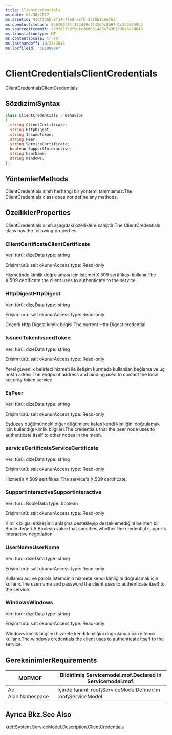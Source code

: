 ```yaml
---
title: ClientCredentials
ms.date: 03/30/2017
ms.assetid: 41dffd6b-8f14-4fed-aefb-2a1bb168efb3
ms.openlocfilehash: 8b6200f84f352d49cf142d9c8b97d1c2b36149b2
ms.sourcegitcommit: c93fd5139f9efcf6db514e3474301738a6d1d649
ms.translationtype: MT
ms.contentlocale: tr-TR
ms.lasthandoff: 10/27/2018
ms.locfileid: "50180906"
---
```

# <a name="clientcredentials"></a><span data-ttu-id="a6300-102">ClientCredentials</span><span class="sxs-lookup"><span data-stu-id="a6300-102">ClientCredentials</span></span>
<span data-ttu-id="a6300-103">ClientCredentials</span><span class="sxs-lookup"><span data-stu-id="a6300-103">ClientCredentials</span></span>  
  
## <a name="syntax"></a><span data-ttu-id="a6300-104">Sözdizimi</span><span class="sxs-lookup"><span data-stu-id="a6300-104">Syntax</span></span>  
  
```csharp
class ClientCredentials : Behavior  
{  
  string ClientCertificate;  
  string HttpDigest;  
  string IssuedToken;  
  string Peer;  
  string ServiceCertificate;  
  boolean SupportInteractive;  
  string UserName;  
  string Windows;  
};  
```  
  
## <a name="methods"></a><span data-ttu-id="a6300-105">Yöntemler</span><span class="sxs-lookup"><span data-stu-id="a6300-105">Methods</span></span>  
 <span data-ttu-id="a6300-106">ClientCredentials sınıfı herhangi bir yöntemi tanımlamaz.</span><span class="sxs-lookup"><span data-stu-id="a6300-106">The ClientCredentials class does not define any methods.</span></span>  
  
## <a name="properties"></a><span data-ttu-id="a6300-107">Özellikler</span><span class="sxs-lookup"><span data-stu-id="a6300-107">Properties</span></span>  
 <span data-ttu-id="a6300-108">ClientCredentials sınıfı aşağıdaki özelliklere sahiptir:</span><span class="sxs-lookup"><span data-stu-id="a6300-108">The ClientCredentials class has the following properties:</span></span>  
  
### <a name="clientcertificate"></a><span data-ttu-id="a6300-109">ClientCertificate</span><span class="sxs-lookup"><span data-stu-id="a6300-109">ClientCertificate</span></span>  
 <span data-ttu-id="a6300-110">Veri türü: dize</span><span class="sxs-lookup"><span data-stu-id="a6300-110">Data type: string</span></span>  
  
 <span data-ttu-id="a6300-111">Erişim türü: salt okunur</span><span class="sxs-lookup"><span data-stu-id="a6300-111">Access type: Read-only</span></span>  
  
 <span data-ttu-id="a6300-112">Hizmetinde kimlik doğrulaması için istemci X.509 sertifikası kullanır.</span><span class="sxs-lookup"><span data-stu-id="a6300-112">The X.509 certificate the client uses to authenticate to the service.</span></span>  
  
### <a name="httpdigest"></a><span data-ttu-id="a6300-113">HttpDigest</span><span class="sxs-lookup"><span data-stu-id="a6300-113">HttpDigest</span></span>  
 <span data-ttu-id="a6300-114">Veri türü: dize</span><span class="sxs-lookup"><span data-stu-id="a6300-114">Data type: string</span></span>  
  
 <span data-ttu-id="a6300-115">Erişim türü: salt okunur</span><span class="sxs-lookup"><span data-stu-id="a6300-115">Access type: Read-only</span></span>  
  
 <span data-ttu-id="a6300-116">Geçerli Http Digest kimlik bilgisi.</span><span class="sxs-lookup"><span data-stu-id="a6300-116">The current Http Digest credential.</span></span>  
  
### <a name="issuedtoken"></a><span data-ttu-id="a6300-117">IssuedToken</span><span class="sxs-lookup"><span data-stu-id="a6300-117">IssuedToken</span></span>  
 <span data-ttu-id="a6300-118">Veri türü: dize</span><span class="sxs-lookup"><span data-stu-id="a6300-118">Data type: string</span></span>  
  
 <span data-ttu-id="a6300-119">Erişim türü: salt okunur</span><span class="sxs-lookup"><span data-stu-id="a6300-119">Access type: Read-only</span></span>  
  
 <span data-ttu-id="a6300-120">Yerel güvenlik belirteci hizmeti ile iletişim kurmada kullanılan bağlama ve uç nokta adresi.</span><span class="sxs-lookup"><span data-stu-id="a6300-120">The endpoint address and binding used to contact the local security token service.</span></span>  
  
### <a name="peer"></a><span data-ttu-id="a6300-121">Eş</span><span class="sxs-lookup"><span data-stu-id="a6300-121">Peer</span></span>  
 <span data-ttu-id="a6300-122">Veri türü: dize</span><span class="sxs-lookup"><span data-stu-id="a6300-122">Data type: string</span></span>  
  
 <span data-ttu-id="a6300-123">Erişim türü: salt okunur</span><span class="sxs-lookup"><span data-stu-id="a6300-123">Access type: Read-only</span></span>  
  
 <span data-ttu-id="a6300-124">Eşdüzey düğümündeki diğer düğümlere kafes kendi kimliğini doğrulamak için kullandığı kimlik bilgileri.</span><span class="sxs-lookup"><span data-stu-id="a6300-124">The credentials that the peer node uses to authenticate itself to other nodes in the mesh.</span></span>  
  
### <a name="servicecertificate"></a><span data-ttu-id="a6300-125">serviceCertificate</span><span class="sxs-lookup"><span data-stu-id="a6300-125">ServiceCertificate</span></span>  
 <span data-ttu-id="a6300-126">Veri türü: dize</span><span class="sxs-lookup"><span data-stu-id="a6300-126">Data type: string</span></span>  
  
 <span data-ttu-id="a6300-127">Erişim türü: salt okunur</span><span class="sxs-lookup"><span data-stu-id="a6300-127">Access type: Read-only</span></span>  
  
 <span data-ttu-id="a6300-128">Hizmetin X.509 sertifikası.</span><span class="sxs-lookup"><span data-stu-id="a6300-128">The service's X.509 certificate.</span></span>  
  
### <a name="supportinteractive"></a><span data-ttu-id="a6300-129">SupportInteractive</span><span class="sxs-lookup"><span data-stu-id="a6300-129">SupportInteractive</span></span>  
 <span data-ttu-id="a6300-130">Veri türü: Boole</span><span class="sxs-lookup"><span data-stu-id="a6300-130">Data type: boolean</span></span>  
  
 <span data-ttu-id="a6300-131">Erişim türü: salt okunur</span><span class="sxs-lookup"><span data-stu-id="a6300-131">Access type: Read-only</span></span>  
  
 <span data-ttu-id="a6300-132">Kimlik bilgisi etkileşimli anlaşma destekleyip desteklemediğini belirten bir Boole değeri.</span><span class="sxs-lookup"><span data-stu-id="a6300-132">A Boolean value that specifies whether the credential supports interactive negotiation.</span></span>  
  
### <a name="username"></a><span data-ttu-id="a6300-133">UserName</span><span class="sxs-lookup"><span data-stu-id="a6300-133">UserName</span></span>  
 <span data-ttu-id="a6300-134">Veri türü: dize</span><span class="sxs-lookup"><span data-stu-id="a6300-134">Data type: string</span></span>  
  
 <span data-ttu-id="a6300-135">Erişim türü: salt okunur</span><span class="sxs-lookup"><span data-stu-id="a6300-135">Access type: Read-only</span></span>  
  
 <span data-ttu-id="a6300-136">Kullanıcı adı ve parola İstemcinin hizmete kendi kimliğini doğrulamak için kullanır.</span><span class="sxs-lookup"><span data-stu-id="a6300-136">The username and password the client uses to authenticate itself to the service.</span></span>  
  
### <a name="windows"></a><span data-ttu-id="a6300-137">Windows</span><span class="sxs-lookup"><span data-stu-id="a6300-137">Windows</span></span>  
 <span data-ttu-id="a6300-138">Veri türü: dize</span><span class="sxs-lookup"><span data-stu-id="a6300-138">Data type: string</span></span>  
  
 <span data-ttu-id="a6300-139">Erişim türü: salt okunur</span><span class="sxs-lookup"><span data-stu-id="a6300-139">Access type: Read-only</span></span>  
  
 <span data-ttu-id="a6300-140">Windows kimlik bilgileri hizmete kendi kimliğini doğrulamak için istemci kullanır.</span><span class="sxs-lookup"><span data-stu-id="a6300-140">The windows credentials the client uses to authenticate itself to the service.</span></span>  
  
## <a name="requirements"></a><span data-ttu-id="a6300-141">Gereksinimler</span><span class="sxs-lookup"><span data-stu-id="a6300-141">Requirements</span></span>  
  
|<span data-ttu-id="a6300-142">MOF</span><span class="sxs-lookup"><span data-stu-id="a6300-142">MOF</span></span>|<span data-ttu-id="a6300-143">Bildirilmiş Servicemodel.mof.</span><span class="sxs-lookup"><span data-stu-id="a6300-143">Declared in Servicemodel.mof.</span></span>|  
|---------|-----------------------------------|  
|<span data-ttu-id="a6300-144">Ad Alanı</span><span class="sxs-lookup"><span data-stu-id="a6300-144">Namespace</span></span>|<span data-ttu-id="a6300-145">İçinde tanımlı root\ServiceModel</span><span class="sxs-lookup"><span data-stu-id="a6300-145">Defined in root\ServiceModel</span></span>|  
  
## <a name="see-also"></a><span data-ttu-id="a6300-146">Ayrıca Bkz.</span><span class="sxs-lookup"><span data-stu-id="a6300-146">See Also</span></span>  
 <xref:System.ServiceModel.Description.ClientCredentials>
